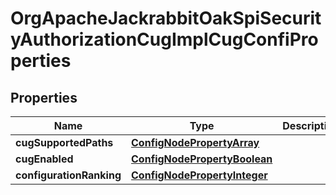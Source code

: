 

# OrgApacheJackrabbitOakSpiSecurityAuthorizationCugImplCugConfiProperties

## Properties

Name | Type | Description | Notes
------------ | ------------- | ------------- | -------------
**cugSupportedPaths** | [**ConfigNodePropertyArray**](ConfigNodePropertyArray.md) |  |  [optional]
**cugEnabled** | [**ConfigNodePropertyBoolean**](ConfigNodePropertyBoolean.md) |  |  [optional]
**configurationRanking** | [**ConfigNodePropertyInteger**](ConfigNodePropertyInteger.md) |  |  [optional]



